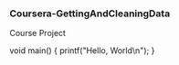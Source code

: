### Coursera-GettingAndCleaningData
Course Project

<!-- -->

  void main() {
    printf("Hello, World\n");
  }
